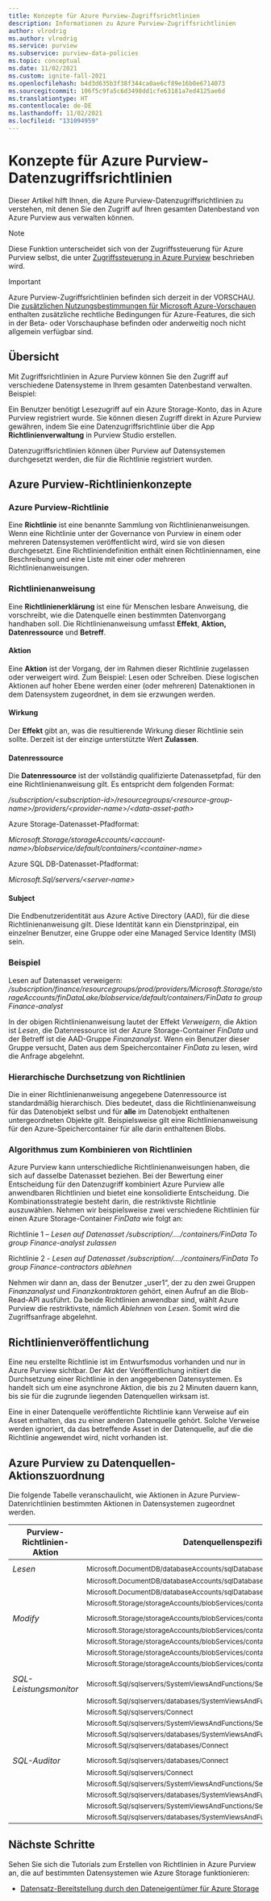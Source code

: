 ```yaml
---
title: Konzepte für Azure Purview-Zugriffsrichtlinien
description: Informationen zu Azure Purview-Zugriffsrichtlinien
author: vlrodrig
ms.author: vlrodrig
ms.service: purview
ms.subservice: purview-data-policies
ms.topic: conceptual
ms.date: 11/02/2021
ms.custom: ignite-fall-2021
ms.openlocfilehash: b4d3d635b3f38f344ca0ae6cf89e16b0e6714073
ms.sourcegitcommit: 106f5c9fa5c6d3498dd1cfe63181a7ed4125ae6d
ms.translationtype: HT
ms.contentlocale: de-DE
ms.lasthandoff: 11/02/2021
ms.locfileid: "131094959"
---
```

# <a name="concepts-for-azure-purview-data-access-policies"></a>Konzepte für Azure Purview-Datenzugriffsrichtlinien

Dieser Artikel hilft Ihnen, die Azure Purview-Datenzugriffsrichtlinien zu verstehen, mit denen Sie den Zugriff auf Ihren gesamten Datenbestand von Azure Purview aus verwalten können.

> [!Note]
> Diese Funktion unterscheidet sich von der Zugriffssteuerung für Azure Purview selbst, die unter [Zugriffssteuerung in Azure Purview](catalog-permissions.md) beschrieben wird.

> [!IMPORTANT]
> Azure Purview-Zugriffsrichtlinien befinden sich derzeit in der VORSCHAU. Die [zusätzlichen Nutzungsbestimmungen für Microsoft Azure-Vorschauen](https://azure.microsoft.com/support/legal/preview-supplemental-terms/) enthalten zusätzliche rechtliche Bedingungen für Azure-Features, die sich in der Beta- oder Vorschauphase befinden oder anderweitig noch nicht allgemein verfügbar sind.

## <a name="overview"></a>Übersicht

Mit Zugriffsrichtlinien in Azure Purview können Sie den Zugriff auf verschiedene Datensysteme in Ihrem gesamten Datenbestand verwalten. Beispiel:

Ein Benutzer benötigt Lesezugriff auf ein Azure Storage-Konto, das in Azure Purview registriert wurde. Sie können diesen Zugriff direkt in Azure Purview gewähren, indem Sie eine Datenzugriffsrichtlinie über die App **Richtlinienverwaltung** in Purview Studio erstellen.

Datenzugriffsrichtlinien können über Purview auf Datensystemen durchgesetzt werden, die für die Richtlinie registriert wurden.

## <a name="azure-purview-policy-concepts"></a>Azure Purview-Richtlinienkonzepte

### <a name="azure-purview-policy"></a>Azure Purview-Richtlinie

Eine **Richtlinie** ist eine benannte Sammlung von Richtlinienanweisungen. Wenn eine Richtlinie unter der Governance von Purview in einem oder mehreren Datensystemen veröffentlicht wird, wird sie von diesen durchgesetzt. Eine Richtliniendefinition enthält einen Richtliniennamen, eine Beschreibung und eine Liste mit einer oder mehreren Richtlinienanweisungen.

### <a name="policy-statement"></a>Richtlinienanweisung

Eine **Richtlinienerklärung** ist eine für Menschen lesbare Anweisung, die vorschreibt, wie die Datenquelle einen bestimmten Datenvorgang handhaben soll. Die Richtlinienanweisung umfasst **Effekt**, **Aktion, Datenressource** und **Betreff**.

#### <a name="action"></a>Aktion

Eine **Aktion** ist der Vorgang, der im Rahmen dieser Richtlinie zugelassen oder verweigert wird. Zum Beispiel: Lesen oder Schreiben. Diese logischen Aktionen auf hoher Ebene werden einer (oder mehreren) Datenaktionen in dem Datensystem zugeordnet, in dem sie erzwungen werden.

#### <a name="effect"></a>Wirkung

Der **Effekt** gibt an, was die resultierende Wirkung dieser Richtlinie sein sollte. Derzeit ist der einzige unterstützte Wert **Zulassen**.

#### <a name="data-resource"></a>Datenressource

Die **Datenressource** ist der vollständig qualifizierte Datenassetpfad, für den eine Richtlinienanweisung gilt. Es entspricht dem folgenden Format:

*/subscription/\<subscription-id>/resourcegroups/\<resource-group-name>/providers/\<provider-name>/\<data-asset-path>*

Azure Storage-Datenasset-Pfadformat:

*Microsoft.Storage/storageAccounts/\<account-name>/blobservice/default/containers/\<container-name>*

Azure SQL DB-Datenasset-Pfadformat:

*Microsoft.Sql/servers/\<server-name>*

#### <a name="subject"></a>Subject

Die Endbenutzeridentität aus Azure Active Directory (AAD), für die diese Richtlinienanweisung gilt. Diese Identität kann ein Dienstprinzipal, ein einzelner Benutzer, eine Gruppe oder eine Managed Service Identity (MSI) sein.

### <a name="example"></a>Beispiel

Lesen auf Datenasset verweigern: */subscription/finance/resourcegroups/prod/providers/Microsoft.Storage/storageAccounts/finDataLake/blobservice/default/containers/FinData to group Finance-analyst*

In der obigen Richtlinienanweisung lautet der Effekt *Verweigern*, die Aktion ist *Lesen*, die Datenressource ist der Azure Storage-Container *FinData* und der Betreff ist die AAD-Gruppe *Finanzanalyst*. Wenn ein Benutzer dieser Gruppe versucht, Daten aus dem Speichercontainer *FinData* zu lesen, wird die Anfrage abgelehnt.

### <a name="hierarchical-enforcement-of-policies"></a>Hierarchische Durchsetzung von Richtlinien

Die in einer Richtlinienanweisung angegebene Datenressource ist standardmäßig hierarchisch. Dies bedeutet, dass die Richtlinienanweisung für das Datenobjekt selbst und für **alle** im Datenobjekt enthaltenen untergeordneten Objekte gilt. Beispielsweise gilt eine Richtlinienanweisung für den Azure-Speichercontainer für alle darin enthaltenen Blobs.

### <a name="policy-combining-algorithm"></a>Algorithmus zum Kombinieren von Richtlinien 

Azure Purview kann unterschiedliche Richtlinienanweisungen haben, die sich auf dasselbe Datenasset beziehen. Bei der Bewertung einer Entscheidung für den Datenzugriff kombiniert Azure Purview alle anwendbaren Richtlinien und bietet eine konsolidierte Entscheidung. Die Kombinationsstrategie besteht darin, die restriktivste Richtlinie auszuwählen.
Nehmen wir beispielsweise zwei verschiedene Richtlinien für einen Azure Storage-Container *FinData* wie folgt an:

Richtlinie 1 – *Lesen auf Datenasset /subscription/…./containers/FinData To group Finance-analyst zulassen*

Richtlinie 2 - *Lesen auf Datenasset /subscription/…./containers/FinData To group Finance-contractors ablehnen*

Nehmen wir dann an, dass der Benutzer „user1“, der zu den zwei Gruppen *Finanzanalyst* und *Finanzkontraktoren* gehört, einen Aufruf an die Blob-Read-API ausführt. Da beide Richtlinien anwendbar sind, wählt Azure Purview die restriktivste, nämlich *Ablehnen* von *Lesen*. Somit wird die Zugriffsanfrage abgelehnt.

## <a name="policy-publishing"></a>Richtlinienveröffentlichung

Eine neu erstellte Richtlinie ist im Entwurfsmodus vorhanden und nur in Azure Purview sichtbar. Der Akt der Veröffentlichung initiiert die Durchsetzung einer Richtlinie in den angegebenen Datensystemen. Es handelt sich um eine asynchrone Aktion, die bis zu 2 Minuten dauern kann, bis sie für die zugrunde liegenden Datenquellen wirksam ist.

Eine in einer Datenquelle veröffentlichte Richtlinie kann Verweise auf ein Asset enthalten, das zu einer anderen Datenquelle gehört. Solche Verweise werden ignoriert, da das betreffende Asset in der Datenquelle, auf die die Richtlinie angewendet wird, nicht vorhanden ist.

## <a name="azure-purview-to-data-source-action-mapping"></a>Azure Purview zu Datenquellen-Aktionszuordnung

Die folgende Tabelle veranschaulicht, wie Aktionen in Azure Purview-Datenrichtlinien bestimmten Aktionen in Datensystemen zugeordnet werden.

| **Purview-Richtlinien-Aktion** | **Datenquellenspezifische Aktionen**                                                                |
|---------------------------|-------------------------------------------------------------------------------------------------|
|||
| *Lesen*                      |<sub>Microsoft.DocumentDB/databaseAccounts/sqlDatabases/containers/items/read                        |
|                           |<sub>Microsoft.DocumentDB/databaseAccounts/sqlDatabases/containers/executeQuery                      |
|                           |<sub>Microsoft.DocumentDB/databaseAccounts/sqlDatabases/containers/readChangeFeed                    |
|                           |<sub>Microsoft.Storage/storageAccounts/blobServices/containers/blobs/read                            |
|||
| *Modify*                    |<sub>Microsoft.Storage/storageAccounts/blobServices/containers/blobs/read                            |
|                           |<sub>Microsoft.Storage/storageAccounts/blobServices/containers/blobs/write                           |
|                           |<sub>Microsoft.Storage/storageAccounts/blobServices/containers/blobs/add/action                      |
|                           |<sub>Microsoft.Storage/storageAccounts/blobServices/containers/blobs/move/action                     |
|                           |<sub>Microsoft.Storage/storageAccounts/blobServices/containers/blobs/delete                          |
|||
| *SQL-Leistungsmonitor*   |<sub>Microsoft.Sql/sqlservers/SystemViewsAndFunctions/ServerMetadata/rows/select                     |
|                           |<sub>Microsoft.Sql/sqlservers/databases/SystemViewsAndFunctions/DatabaseMetadata/rows/select         |
|                           |<sub>Microsoft.Sql/sqlservers/Connect                                                                |
|                           |<sub>Microsoft.Sql/sqlservers/SystemViewsAndFunctions/ServerState/rows/select                        |
|                           |<sub>Microsoft.Sql/sqlservers/databases/SystemViewsAndFunctions/DatabaseState/rows/select            |
|                           |<sub>Microsoft.Sql/sqlservers/databases/Connect                                                      |
|||
| *SQL-Auditor*               |<sub>Microsoft.Sql/sqlservers/databases/Connect                                                      |
|                           |<sub>Microsoft.Sql/sqlservers/Connect                                                                |
|                           |<sub>Microsoft.Sql/sqlservers/SystemViewsAndFunctions/ServerSecurityState/rows/select                |
|                           |<sub>Microsoft.Sql/sqlservers/databases/SystemViewsAndFunctions/DatabaseSecurityState/rows/select    |
|                           |<sub>Microsoft.Sql/sqlservers/SystemViewsAndFunctions/ServerSecurityMetadata/rows/select             |
|                           |<sub>Microsoft.Sql/sqlservers/databases/SystemViewsAndFunctions/DatabaseSecurityMetadata/rows/select |

## <a name="next-steps"></a>Nächste Schritte
Sehen Sie sich die Tutorials zum Erstellen von Richtlinien in Azure Purview an, die auf bestimmten Datensystemen wie Azure Storage funktionieren:

* [Datensatz-Bereitstellung durch den Dateneigentümer für Azure Storage](how-to-access-policies-storage.md)

<!--
[Dataset provisioning by data owner for Azure SQL DB](how-to-access-policies-sql.md)
-->
